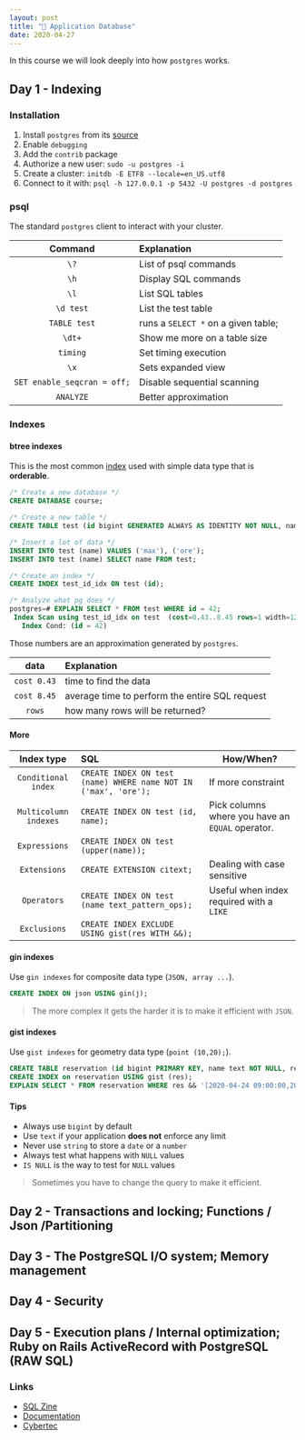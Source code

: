 ```yaml
---
layout: post
title: "🐘 Application Database"
date: 2020-04-27
---
```


In this course we will look deeply into how `postgres` works.

## Day 1 - Indexing

### Installation

1. Install `postgres` from its [source](https://www.postgresql.org/download/)
2. Enable `debugging`
3. Add the `contrib` package
4. Authorize a new user: `sudo -u postgres -i`
5. Create a cluster: `initdb -E ETF8 --locale=en_US.utf8`
6. Connect to it with: `psql -h 127.0.0.1 -p 5432 -U postgres -d postgres`

### psql

The standard `postgres` client to interact with your cluster.

|           Command           | Explanation                         |
| :-------------------------: | :---------------------------------- |
|            `\?`             | List of psql commands               |
|            `\h`             | Display SQL commands                |
|            `\l`             | List SQL tables                     |
|          `\d test`          | List the test table                 |
|        `TABLE test`         | runs a `SELECT *` on a given table; |
|           `\dt+`            | Show me more on a table size        |
|          `timing`           | Set timing execution                |
|            `\x`             | Sets expanded view                  |
| `SET enable_seqcran = off;` | Disable sequential scanning         |
|          `ANALYZE`          | Better approximation                |

### Indexes

#### btree indexes

This is the most common [index](https://www.postgresql.org/docs/12/indexes-types.html) used with simple data type that is **orderable**.

```sql
/* Create a new database */
CREATE DATABASE course;

/* Create a new table */
CREATE TABLE test (id bigint GENERATED ALWAYS AS IDENTITY NOT NULL, name text NOT NULL);

/* Insert a lot of data */
INSERT INTO test (name) VALUES ('max'), ('ore');
INSERT INTO test (name) SELECT name FROM test;

/* Create an index */
CREATE INDEX test_id_idx ON test (id);

/* Analyze what pg does */
postgres=# EXPLAIN SELECT * FROM test WHERE id = 42;
 Index Scan using test_id_idx on test  (cost=0.43..8.45 rows=1 width=12)
   Index Cond: (id = 42)
```

Those numbers are an approximation generated by `postgres`.

|    data     | Explanation                                    |
| :---------: | :--------------------------------------------- |
| `cost 0.43` | time to find the data                          |
| `cost 8.45` | average time to perform the entire SQL request |
|   `rows`    | how many rows will be returned?                |

#### More

|      Index type       | SQL                                                             | How/When?                                        |
| :-------------------: | :-------------------------------------------------------------- | ------------------------------------------------ |
|  `Conditional index`  | `CREATE INDEX ON test (name) WHERE name NOT IN ('max', 'ore');` | If more constraint                               |
| `Multicolumn indexes` | `CREATE INDEX ON test (id, name);`                              | Pick columns where you have an `EQUAL` operator. |
|     `Expressions`     | `CREATE INDEX ON test (upper(name));`                           |                                                  |
|     `Extensions`      | `CREATE EXTENSION citext;`                                      | Dealing with case sensitive                      |
|      `Operators`      | `CREATE INDEX ON test (name text_pattern_ops);`                 | Useful when index required with a `LIKE`         |
|     `Exclusions`      | `CREATE INDEX EXCLUDE USING gist(res WITH &&);`                 |                                                  |

#### gin indexes

Use `gin indexes` for composite data type (`JSON, array ...`).

```sql
CREATE INDEX ON json USING gin(j);
```

> The more complex it gets the harder it is to make it efficient with `JSON`.

#### gist indexes

Use `gist indexes` for geometry data type (`point (10,20);`).

```sql
CREATE TABLE reservation (id bigint PRIMARY KEY, name text NOT NULL, res tsrange NOT NULL);
CREATE INDEX on reservation USING gist (res);
EXPLAIN SELECT * FROM reservation WHERE res && '[2020-04-24 09:00:00,2020-04-24 12:00:00]';
```

#### Tips

- Always use `bigint` by default
- Use `text` if your application **does not** enforce any limit
- Never use `string` to store a `date` or a `number`
- Always test what happens with `NULL` values
- `IS NULL` is the way to test for `NULL` values

> Sometimes you have to change the query to make it efficient.

## Day 2 - Transactions and locking; Functions / Json /Partitioning

## Day 3 - The PostgreSQL I/O system; Memory management

## Day 4 - Security

## Day 5 - Execution plans / Internal optimization; Ruby on Rails ActiveRecord with PostgreSQL (RAW SQL)

### Links

- [SQL Zine](https://wizardzines.com/zines/sql/)
- [Documentation](https://www.postgresql.org/docs/12/index.html)
- [Cybertec](https://www.cybertec-postgresql.com/en/)
